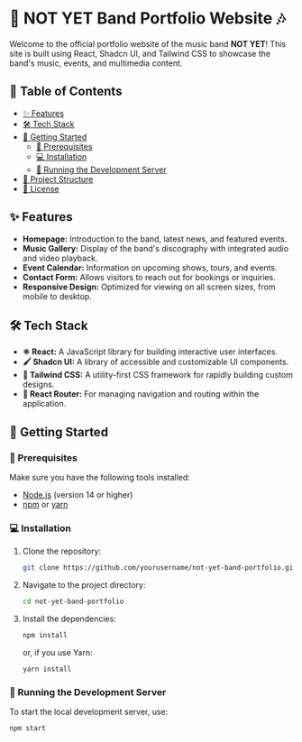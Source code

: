 # 🎸 NOT YET Band Portfolio Website 🎶

Welcome to the official portfolio website of the music band **NOT YET**! This site is built using React, Shadcn UI, and Tailwind CSS to showcase the band's music, events, and multimedia content.

## 📑 Table of Contents

- [✨ Features](#-features)
- [🛠 Tech Stack](#-tech-stack)
- [🚀 Getting Started](#-getting-started)
  - [🔧 Prerequisites](#prerequisites)
  - [💻 Installation](#installation)
  - [🎯 Running the Development Server](#running-the-development-server)
- [📂 Project Structure](#-project-structure)
- [📜 License](#-license)

## ✨ Features

- **Homepage:** Introduction to the band, latest news, and featured events.
- **Music Gallery:** Display of the band's discography with integrated audio and video playback.
- **Event Calendar:** Information on upcoming shows, tours, and events.
- **Contact Form:** Allows visitors to reach out for bookings or inquiries.
- **Responsive Design:** Optimized for viewing on all screen sizes, from mobile to desktop.

## 🛠 Tech Stack

- **⚛️ React:** A JavaScript library for building interactive user interfaces.
- **🖌️ Shadcn UI:** A library of accessible and customizable UI components.
- **💨 Tailwind CSS:** A utility-first CSS framework for rapidly building custom designs.
- **🔀 React Router:** For managing navigation and routing within the application.

## 🚀 Getting Started

### 🔧 Prerequisites

Make sure you have the following tools installed:

- [Node.js](https://nodejs.org/) (version 14 or higher)
- [npm](https://www.npmjs.com/) or [yarn](https://yarnpkg.com/)

### 💻 Installation

1. Clone the repository:

    ```bash
    git clone https://github.com/yourusername/not-yet-band-portfolio.git
    ```

2. Navigate to the project directory:

    ```bash
    cd not-yet-band-portfolio
    ```

3. Install the dependencies:

    ```bash
    npm install
    ```

    or, if you use Yarn:

    ```bash
    yarn install
    ```

### 🎯 Running the Development Server

To start the local development server, use:

```bash
npm start
